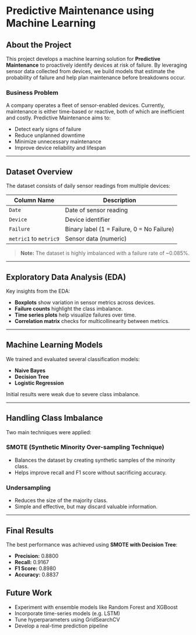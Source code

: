 # Predictive Maintenance using Machine Learning

## About the Project

This project develops a machine learning solution for **Predictive Maintenance** to proactively identify devices at risk of failure. By leveraging sensor data collected from devices, we build models that estimate the probability of failure and help plan maintenance before breakdowns occur.

### Business Problem

A company operates a fleet of sensor-enabled devices. Currently, maintenance is either time-based or reactive, both of which are inefficient and costly. Predictive Maintenance aims to:

- Detect early signs of failure
- Reduce unplanned downtime
- Minimize unnecessary maintenance
- Improve device reliability and lifespan

---

## Dataset Overview

The dataset consists of daily sensor readings from multiple devices:

| Column Name | Description |
|-------------|-------------|
| `Date`      | Date of sensor reading |
| `Device`    | Device identifier |
| `Failure`   | Binary label (1 = Failure, 0 = No Failure) |
| `metric1` to `metric9` | Sensor data (numeric) |

> **Note:** The dataset is highly imbalanced with a failure rate of ~0.085%.

---

## Exploratory Data Analysis (EDA)

Key insights from the EDA:

- **Boxplots** show variation in sensor metrics across devices.
- **Failure counts** highlight the class imbalance.
- **Time series plots** help visualize failures over time.
- **Correlation matrix** checks for multicollinearity between metrics.

---

## Machine Learning Models

We trained and evaluated several classification models:

- **Naive Bayes**
- **Decision Tree**
- **Logistic Regression**

Initial results were weak due to severe class imbalance.

---

## Handling Class Imbalance

Two main techniques were applied:

### SMOTE (Synthetic Minority Over-sampling Technique)

- Balances the dataset by creating synthetic samples of the minority class.
- Helps improve recall and F1 score without sacrificing accuracy.

### Undersampling

- Reduces the size of the majority class.
- Simple and effective, but may discard valuable information.

---

## Final Results

The best performance was achieved using **SMOTE with Decision Tree**:

- **Precision:** 0.8800  
- **Recall:** 0.9167  
- **F1 Score:** 0.8980  
- **Accuracy:** 0.8837



## Future Work

- Experiment with ensemble models like Random Forest and XGBoost
- Incorporate time-series models (e.g. LSTM)
- Tune hyperparameters using GridSearchCV
- Develop a real-time prediction pipeline


